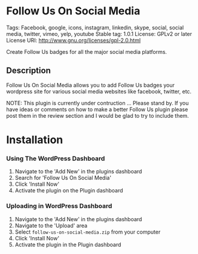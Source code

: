 # Follow Us On Social Media
Tags:  Facebook, google, icons, instagram, linkedin, skype, social, social media, twitter, vimeo, yelp, youtube 
Stable tag: 1.0.1
License: GPLv2 or later
License URI: http://www.gnu.org/licenses/gpl-2.0.html

Create Follow Us badges for all the major social media platforms.

## Description

Follow Us On Social Media allows you to add Follow Us badges your wordpress site for various social media websites like facebook, twitter, etc.

NOTE: This plugin is currently under contruction ... Please stand by.  If you have ideas or comments on how to make a better Follow Us plugin please post them in the review section and I would be glad to try to include them.

# Installation

### Using The WordPress Dashboard

1. Navigate to the 'Add New' in the plugins dashboard
2. Search for 'Follow Us On Social Media'
3. Click 'Install Now'
4. Activate the plugin on the Plugin dashboard

### Uploading in WordPress Dashboard

1. Navigate to the 'Add New' in the plugins dashboard
2. Navigate to the 'Upload' area
3. Select `follow-us-on-social-media.zip` from your computer
4. Click 'Install Now'
5. Activate the plugin in the Plugin dashboard
